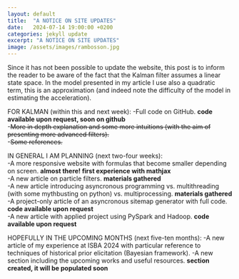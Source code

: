 ```yaml
---
layout: default
title:  "A NOTICE ON SITE UPDATES"
date:   2024-07-14 19:00:00 +0200
categories: jekyll update
excerpt: "A NOTICE ON SITE UPDATES"
image: /assets/images/rambosson.jpg
---
```


Since it has not been possible to update the website, this post is to inform the reader to be aware of the fact that the 
Kalman filter assumes a linear state space. In the model presented in my article I use also a quadratic term, this is 
an approximation (and indeed note the difficulty of the model in estimating the acceleration).


FOR KALMAN (within this and next week):
-Full code on GitHub. **code available upon request, soon on github**
\
-<del>More in depth explanation and some more intuitions (with the aim of presenting more advanced filters).</del>
\
-<del>Some references.</del>

IN GENERAL I AM PLANNING (next two-four weeks):
\
-A more responsive website with formulas that become smaller depending on screen. **almost there! first experience with mathjax**
\
-A new article on particle filters. **materials gathered**
\
-A new article introducing asyncronous programming vs. multithreading (with some mythbusting on python) vs. multiprocessing. **materials gathered**
\
-A project-only article of an asyncronous sitemap generator with full code. **code available upon request**
\
-A new article with applied project using PySpark and Hadoop. **code available upon request**


HOPEFULLY IN THE UPCOMING MONTHS (next five-ten months):
-A new article of my experience at ISBA 2024 with particular reference to techniques of historical prior elicitation (Bayesian framework). 
-A new section including the upcoming works and useful resources. **section created, it will be populated soon**